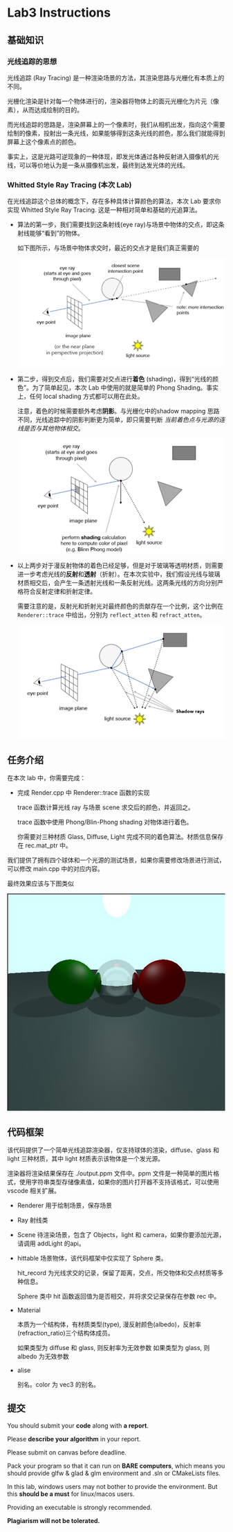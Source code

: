 # Lab3 Instructions

## 基础知识

### 光线追踪的思想

光线追踪 (Ray Tracing) 是一种渲染场景的方法，其渲染思路与光栅化有本质上的不同。

光栅化渲染是针对每一个物体进行的，渲染器将物体上的面元光栅化为片元（像素），从而达成绘制的目的。

而光线追踪的思路是，渲染屏幕上的一个像素时，我们从相机出发，指向这个需要绘制的像素，投射出一条光线，如果能够得到这条光线的颜色，那么我们就能得到屏幕上这个像素点的颜色。

事实上，这是光路可逆现象的一种体现，即发光体通过各种反射进入摄像机的光线，可以等价地认为是一条从摄像机出发，最终到达发光体的光线。

### Whitted Style Ray Tracing (本次 Lab)

在光线追踪这个总体的概念下，存在多种具体计算颜色的算法，本次 Lab 要求你实现 Whitted Style Ray Tracing. 这是一种相对简单和基础的光追算法。

* 算法的第一步，我们需要找到这条射线(eye ray)与场景中物体的交点，即这条射线能够“看到”的物体。

    如下图所示，与场景中物体求交时，最近的交点才是我们真正需要的

    ![Intersection](img/RT.png)

* 第二步，得到交点后，我们需要对交点进行**着色** (shading)，得到“光线的颜色”。为了简单起见，本次 Lab 中使用的就是简单的 Phong Shading。事实上，任何 local shading 方式都可以用在此处。

    注意，着色的时候需要额外考虑**阴影**。与光栅化中的shadow mapping 思路不同，光线追踪中的阴影判断更为简单，即只需要判断 *当前着色点与光源的连线是否与其他物体相交*。

    ![Shading](img/shading.png)

* 以上两步对于漫反射物体的着色已经足够，但是对于玻璃等透明材质，则需要进一步考虑光线的**反射**和**透射**（折射）。在本次实验中，我们假设光线与玻璃材质相交后，会产生一条透射光线和一条反射光线。这两条光线的方向分别严格符合反射定律和折射定律。

    需要注意的是，反射光和折射光对最终颜色的贡献存在一个比例，这个比例在 `Renderer::trace` 中给出，分别为 `reflect_atten` 和 `refract_atten`。

    ![reflect](img/reflect.png)

## 任务介绍

在本次 lab 中，你需要完成：

* 完成 Render.cpp 中 Renderer::trace 函数的实现

    trace 函数计算光线 ray 与场景 scene 求交后的颜色，并返回之。
    
    trace 函数中使用 Phong/Blin-Phong shading 对物体进行着色。
    
    你需要对三种材质 Glass, Diffuse, Light 完成不同的着色算法。材质信息保存在 rec.mat_ptr 中。

我们提供了拥有四个球体和一个光源的测试场景，如果你需要修改场景进行测试，可以修改 main.cpp 中的对应内容。

最终效果应该与下图类似

![result](img/result.jpg)

## 代码框架

该代码提供了一个简单光线追踪渲染器，仅支持球体的渲染，diffuse、glass 和 light 三种材质，其中 light 材质表示该物体是一个发光源。

渲染器将渲染结果保存在 ./output.ppm 文件中。ppm 文件是一种简单的图片格式，使用字符串类型存储像素值，如果你的图片打开器不支持该格式，可以使用 vscode 相关扩展。

* Renderer
    用于绘制场景，保存场景
* Ray
    射线类
* Scene
    待渲染场景，包含了 Objects，light 和 camera，如果你要添加光源，请调用 addLight 的api。
* hittable
    场景物体，该代码框架中仅实现了 Sphere 类。

    hit_record 为光线求交的记录，保留了距离，交点，所交物体和交点材质等多种信息。

    Sphere 类中 hit 函数返回值为是否相交，并将求交记录保存在参数 rec 中。

* Material

    本质为一个结构体，有材质类型(type), 漫反射颜色(albedo)，反射率(refraction_ratio)三个结构体成员。

    如果类型为 diffuse 和 glass, 则反射率为无效参数
    如果类型为 glass, 则albedo 为无效参数

* alise

    别名。color 为 vec3 的别名。

## 提交

You should submit your **code** along with **a report**.

Please **describe your algorithm** in your report.

Please submit on canvas before deadline.

Pack your program so that it can run on **BARE computers**, which means you should provide glfw \& glad & glm environment and .sln or CMakeLists files.

In this lab, windows users may not bother to provide the environment. But this **should be a must** for linux/macos users.

Providing an executable is strongly recommended.

**Plagiarism will not be tolerated.**